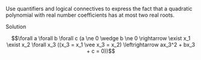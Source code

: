 Use quantifiers and logical connectives to express the fact that a quadratic polynomial with real number coefficients has at most two real roots.

Solution

$$\forall a \forall b \forall c (a \ne 0 \wedge b \ne 0 \rightarrow \exist x_1 \exist x_2 \forall x_3 ((x_3 = x_1 \vee x_3 = x_2) \leftrightarrow ax_3^2 + bx_3 + c = 0))$$